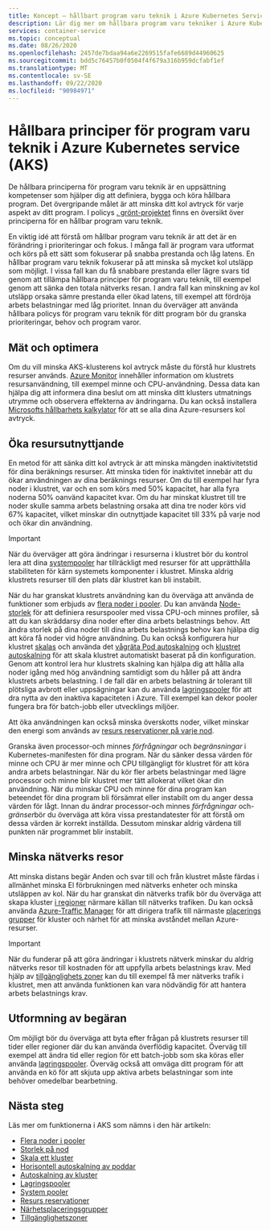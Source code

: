 ```yaml
---
title: Koncept – hållbart program varu teknik i Azure Kubernetes Services (AKS)
description: Lär dig mer om hållbara program varu tekniker i Azure Kubernetes service (AKS).
services: container-service
ms.topic: conceptual
ms.date: 08/26/2020
ms.openlocfilehash: 2457de7bdaa94a6e2269515fafe6689d44960625
ms.sourcegitcommit: bdd5c76457b0f0504f4f679a316b959dcfabf1ef
ms.translationtype: MT
ms.contentlocale: sv-SE
ms.lasthandoff: 09/22/2020
ms.locfileid: "90984971"
---
```

# <a name="sustainable-software-engineering-principles-in-azure-kubernetes-service-aks"></a>Hållbara principer för program varu teknik i Azure Kubernetes service (AKS)

De hållbara principerna för program varu teknik är en uppsättning kompetenser som hjälper dig att definiera, bygga och köra hållbara program. Det övergripande målet är att minska ditt kol avtryck för varje aspekt av ditt program. I policys [. grönt-projektet][principles-green] finns en översikt över principerna för en hållbar program varu teknik.

En viktig idé att förstå om hållbar program varu teknik är att det är en förändring i prioriteringar och fokus. I många fall är program vara utformat och körs på ett sätt som fokuserar på snabba prestanda och låg latens. En hållbar program varu teknik fokuserar på att minska så mycket kol utsläpp som möjligt. I vissa fall kan du få snabbare prestanda eller lägre svars tid genom att tillämpa hållbara principer för program varu teknik, till exempel genom att sänka den totala nätverks resan. I andra fall kan minskning av kol utsläpp orsaka sämre prestanda eller ökad latens, till exempel att fördröja arbets belastningar med låg prioritet. Innan du överväger att använda hållbara policys för program varu teknik för ditt program bör du granska prioriteringar, behov och program varor.

## <a name="measure-and-optimize"></a>Mät och optimera

Om du vill minska AKS-klusterens kol avtryck måste du förstå hur klustrets resurser används. [Azure Monitor][azure-monitor] innehåller information om klustrets resursanvändning, till exempel minne och CPU-användning. Dessa data kan hjälpa dig att informera dina beslut om att minska ditt klusters utmatnings utrymme och observera effekterna av ändringarna. Du kan också installera [Microsofts hållbarhets kalkylator][sustainability-calculator] för att se alla dina Azure-resursers kol avtryck.

## <a name="increase-resource-utilization"></a>Öka resursutnyttjande

En metod för att sänka ditt kol avtryck är att minska mängden inaktivitetstid för dina beräknings resurser. Att minska tiden för inaktivitet innebär att du ökar användningen av dina beräknings resurser. Om du till exempel har fyra noder i klustret, var och en som körs med 50% kapacitet, har alla fyra noderna 50% oanvänd kapacitet kvar. Om du har minskat klustret till tre noder skulle samma arbets belastning orsaka att dina tre noder körs vid 67% kapacitet, vilket minskar din outnyttjade kapacitet till 33% på varje nod och ökar din användning.

> [!IMPORTANT]
> När du överväger att göra ändringar i resurserna i klustret bör du kontrol lera att dina [systempooler][system-pools] har tillräckligt med resurser för att upprätthålla stabiliteten för kärn systemets komponenter i klustret. Minska aldrig klustrets resurser till den plats där klustret kan bli instabilt.

När du har granskat klustrets användning kan du överväga att använda de funktioner som erbjuds av [flera noder i pooler][multiple-node-pools]. Du kan använda [Node-storlek][node-sizing] för att definiera resurspooler med vissa CPU-och minnes profiler, så att du kan skräddarsy dina noder efter dina arbets belastnings behov. Att ändra storlek på dina noder till dina arbets belastnings behov kan hjälpa dig att köra få noder vid högre användning. Du kan också konfigurera hur klustret [skalas][scale] och använda det [vågräta Pod autoskalning][scale-horizontal] och [klustret autoskalning][scale-auto] för att skala klustret automatiskt baserat på din konfiguration. Genom att kontrol lera hur klustrets skalning kan hjälpa dig att hålla alla noder igång med hög användning samtidigt som du håller på att ändra klustrets arbets belastning. I de fall där en arbets belastning är tolerant till plötsliga avbrott eller uppsägningar kan du använda [lagringspooler][spot-pools] för att dra nytta av den inaktiva kapaciteten i Azure. Till exempel kan dekor pooler fungera bra för batch-jobb eller utvecklings miljöer.

Att öka användningen kan också minska överskotts noder, vilket minskar den energi som används av [resurs reservationer på varje nod][resource-reservations].

Granska även processor-och minnes *förfrågningar* och *begränsningar* i Kubernetes-manifesten för dina program. När du sänker dessa värden för minne och CPU är mer minne och CPU tillgängligt för klustret för att köra andra arbets belastningar. När du kör fler arbets belastningar med lägre processor och minne blir klustret mer tätt allokerat vilket ökar din användning. När du minskar CPU och minne för dina program kan beteendet för dina program bli försämrat eller instabilt om du anger dessa värden för lågt. Innan du ändrar processor-och minnes *förfrågningar* och- *gränser*bör du överväga att köra vissa prestandatester för att förstå om dessa värden är korrekt inställda. Dessutom minskar aldrig värdena till punkten när programmet blir instabilt.

## <a name="reduce-network-travel"></a>Minska nätverks resor

Att minska distans begär Anden och svar till och från klustret måste färdas i allmänhet minska El förbrukningen med nätverks enheter och minska utsläppen av kol. När du har granskat din nätverks trafik bör du överväga att skapa kluster [i regioner][regions] närmare källan till nätverks trafiken. Du kan också använda [Azure-Traffic Manager][azure-traffic-manager] för att dirigera trafik till närmaste [placerings grupper][proiximity-placement-groups] för kluster och närhet för att minska avståndet mellan Azure-resurser.

> [!IMPORTANT]
> När du funderar på att göra ändringar i klustrets nätverk minskar du aldrig nätverks resor till kostnaden för att uppfylla arbets belastnings krav. Med hjälp av [tillgänglighets zoner][availability-zones] kan du till exempel få mer nätverks trafik i klustret, men att använda funktionen kan vara nödvändig för att hantera arbets belastnings krav.

## <a name="demand-shaping"></a>Utformning av begäran

Om möjligt bör du överväga att byta efter frågan på klustrets resurser till tider eller regioner där du kan använda överflödig kapacitet. Överväg till exempel att ändra tid eller region för ett batch-jobb som ska köras eller använda [lagringspooler][spot-pools]. Överväg också att omväga ditt program för att använda en kö för att skjuta upp aktiva arbets belastningar som inte behöver omedelbar bearbetning.

## <a name="next-steps"></a>Nästa steg

Läs mer om funktionerna i AKS som nämns i den här artikeln:

* [Flera noder i pooler][multiple-node-pools]
* [Storlek på nod][node-sizing]
* [Skala ett kluster][scale]
* [Horisontell autoskalning av poddar][scale-horizontal]
* [Autoskalning av kluster][scale-auto]
* [Lagringspooler][spot-pools]
* [System pooler][system-pools]
* [Resurs reservationer][resource-reservations]
* [Närhetsplaceringsgrupper][proiximity-placement-groups]
* [Tillgänglighetszoner][availability-zones]

[availability-zones]: availability-zones.md
[azure-monitor]: ../azure-monitor/insights/container-insights-overview.md
[azure-traffic-manager]: ../traffic-manager/traffic-manager-overview.md
[proiximity-placement-groups]: reduce-latency-ppg.md
[regions]: faq.md#which-azure-regions-currently-provide-aks
[resource-reservations]: concepts-clusters-workloads.md#resource-reservations
[scale]: concepts-scale.md
[scale-auto]: concepts-scale.md#cluster-autoscaler
[scale-horizontal]: concepts-scale.md#horizontal-pod-autoscaler
[spot-pools]: spot-node-pool.md
[multiple-node-pools]: use-multiple-node-pools.md
[node-sizing]: use-multiple-node-pools.md#specify-a-vm-size-for-a-node-pool
[sustainability-calculator]: https://azure.microsoft.com/blog/microsoft-sustainability-calculator-helps-enterprises-analyze-the-carbon-emissions-of-their-it-infrastructure/
[system-pools]: use-system-pools.md
[principles-green]: https://principles.green/